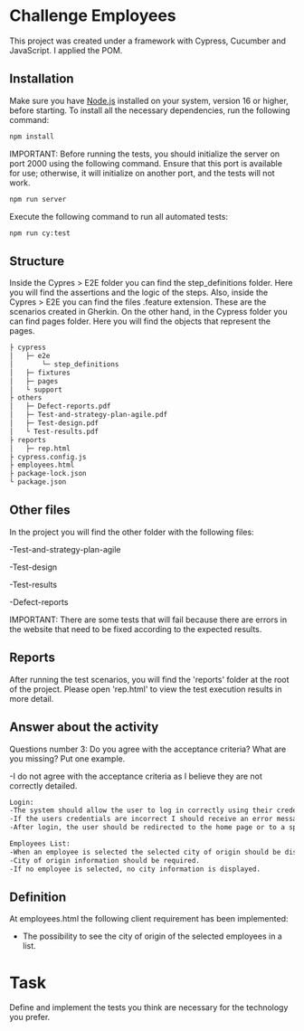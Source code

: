 # Challenge Employees
This project was created under a framework with Cypress, Cucumber and JavaScript. I applied the POM.

## Installation 
Make sure you have [Node.js](https://nodejs.org/) installed on your system, version 16 or higher, before starting.
To install all the necessary dependencies, run the following command:
```bash
npm install
```
IMPORTANT:
Before running the tests, you should initialize the server on port 2000 using the following command. Ensure that this port is available for use; otherwise, it will initialize on another port, and the tests will not work.
```bash
npm run server
```
Execute the following command to run all automated tests:
```bash
npm run cy:test
```

## Structure
Inside the Cypres > E2E folder you can find the step_definitions folder. Here you will find the assertions and the logic of the steps.
Also, inside the Cypres > E2E you can find the files .feature extension. These are the scenarios created in Gherkin.
On the other hand, in the Cypress folder you can find pages folder. Here you will find the objects that represent the pages.

```bash
├ cypress
│   ├─ e2e
│       └─ step_definitions
│   ├─ fixtures
│   ├─ pages
│   └ support
├ others
│   ├─ Defect-reports.pdf
│   ├─ Test-and-strategy-plan-agile.pdf
│   ├─ Test-design.pdf
│   └ Test-results.pdf
├ reports
│   ├─ rep.html
├ cypress.config.js
├ employees.html
├ package-lock.json
└ package.json
```

## Other files
In the project you will find the other folder with the following files:

-Test-and-strategy-plan-agile

-Test-design

-Test-results

-Defect-reports

IMPORTANT:
There are some tests that will fail because there are errors in the website that need to be fixed according to the expected results.

## Reports

After running the test scenarios, you will find the 'reports' folder at the root of the project. Please open 'rep.html' to view the test execution results in more detail.

## Answer about the activity

Questions number 3:
Do you agree with the acceptance criteria? What are you missing? Put one example. 

-I do not agree with the acceptance criteria as I believe they are not correctly detailed.
```bash
Login:
-The system should allow the user to log in correctly using their credentials.
-If the users credentials are incorrect I should receive an error message. Example: The user or password is incorrect.
-After login, the user should be redirected to the home page or to a specific location.

Employees List:
-When an employee is selected the selected city of origin should be displayed in the list.
-City of origin information should be required.
-If no employee is selected, no city information is displayed.
```

## Definition
At employees.html the following client requirement has been implemented:
- The possibility to see the city of origin of the selected employees in a list.

# Task
Define and implement the tests you think are necessary for the technology you prefer.
